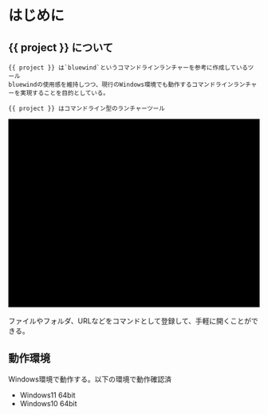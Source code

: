# はじめに

## {{ project }} について

```{only} soyokaze
{{ project }} は`bluewind`というコマンドラインランチャーを参考に作成しているツール  
bluewindの使用感を維持しつつ、現行のWindows環境でも動作するコマンドラインランチャーを実現することを目的としている。

```

```{only} not soyokaze
{{ project }} はコマンドライン型のランチャーツール

```

![](image/soyokaze-window.gif)

ファイルやフォルダ、URLなどをコマンドとして登録して、手軽に開くことができる。  


## 動作環境

Windows環境で動作する。以下の環境で動作確認済

- Windows11 64bit
- Windows10 64bit

